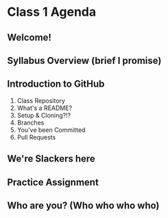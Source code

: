# Class 1 Agenda

## Welcome!

## Syllabus Overview (brief I promise)

## Introduction to GitHub
1. Class Repository
2. What's a README?
3. Setup & Cloning?!?
4. Branches
5. You've been Committed
6. Pull Requests

## We're Slackers here

## Practice Assignment

## Who are you? (Who who who who)
